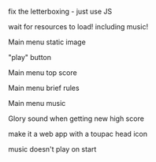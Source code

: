 fix the letterboxing - just use JS

wait for resources to load! including music!

Main menu static image

"play" button

Main menu top score

Main menu brief rules

Main menu music

Glory sound when getting new high score

make it a web app
  with a toupac head icon

music doesn't play on start